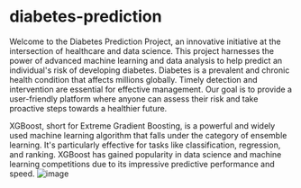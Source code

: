 # diabetes-prediction
Welcome to the Diabetes Prediction Project, an innovative initiative at the intersection of healthcare and data science. This project harnesses the power of advanced machine learning and data analysis to help predict an individual's risk of developing diabetes. Diabetes is a prevalent and chronic health condition that affects millions globally. Timely detection and intervention are essential for effective management. Our goal is to provide a user-friendly platform where anyone can assess their risk and take proactive steps towards a healthier future.

XGBoost, short for Extreme Gradient Boosting, is a powerful and widely used machine learning algorithm that falls under the category of ensemble learning. It's particularly effective for tasks like classification, regression, and ranking. XGBoost has gained popularity in data science and machine learning competitions due to its impressive predictive performance and speed.
![image](https://github.com/viyas52/diabetes-prediction/assets/116429258/e6ba1bf1-6ceb-407c-b719-a6ded0ccab86)

